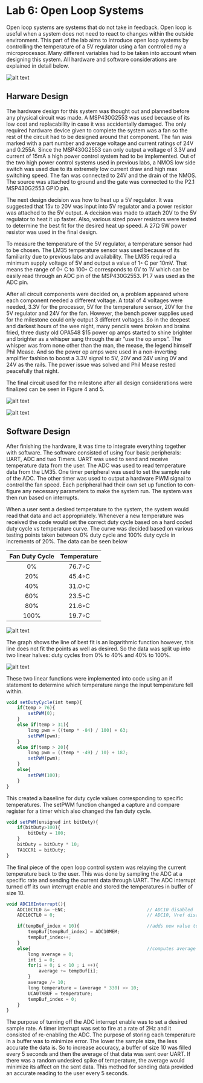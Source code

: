 # Lab 6: Open Loop Systems

Open loop systems are systems that do not take in feedback. Open loop is useful when a system does not need to react to changes within the outside environment. This part of the lab aims to introduce open loop systems by controlling the temperature of a 5V regulator using a fan controlled my a microprocessor. Many different variables had to be taken into account when designing this system. All hardware and software considerations are explained in detail below.

![alt text](
https://github.com/RU09342/milestone-2-closed-loop-controls-kool-kats/blob/master/Pics/temp58-40.gif)

## Harware Design

The hardware design for this system was thought out and planned before any physical
circuit was made. A MSP430G2553 was used because of its low cost and replacability
in case it was accidentally damaged. The only required hardware device given to
complete the system was a fan so the rest of the circuit had to be designed around
that component. The fan was marked with a part number and average voltage and
current ratings of 24V and 0.255A. Since the MSP430G2553 can only output a voltage
of 3.3V and current of 15mA a high power control system had to be implemented.
Out of the two high power control systems used in previous labs, a NMOS low side
switch was used due to its extremely low current draw and high max switching speed.
The fan was connected to 24V and the drain of the NMOS. The source was attached
to ground and the gate was connected to the P2.1 MSP430G2553 GPIO pin.

The next design decision was how to heat up a 5V regulator. It was suggested that
15v to 20V was input into 5V regulator and a power resistor was attached to the 5V
output. A decision was made to attach 20V to the 5V regulator to heat it up faster.
Also, various sized power resistors were tested to determine the best fit for the desired heat up speed. A 27Ω 5W power resistor was used in the final design.

To measure the temperature of the 5V regulator, a temperature sensor had to be
chosen. The LM35 temperature sensor was used because of its familiarity due to previous
labs and availability. The LM35 required a minimum supply voltage of 5V and
output a value of 1◦ C per 10mV. That means the range of 0◦ C to 100◦ C corresponds
to 0V to 1V which can be easily read through an ADC pin of the MSP430G2553. P1.7
was used as the ADC pin.

After all circuit components were decided on, a problem appeared where each component
needed a different voltage. A total of 4 voltages were needed, 3.3V for the processor, 5V for the temperature sensor, 20V for the 5V regulator and 24V for the
fan. However, the bench power supplies used for the milestone could only output 3
different voltages. So in the deepest and darkest hours of the wee night, many pencils
were broken and brains fried, three dusty old OPA548 $15 power op amps started to shine brighter and brighter as a whisper sang through the air ”use the op amps”.
The whisper was from none other than the man, the mease, the legend himself Phil Mease. And so the power op amps were used in a non-inverting amplifier fashion to
boost a 3.3V signal to 5V, 20V and 24V using 0V and 24V as the rails. The power
issue was solved and Phil Mease rested peacefully that night.

The final circuit used for the milestone after all design considerations were finalized
can be seen in Figure 4 and 5.

![alt text](https://github.com/RU09342/lab-6taking-control-over-your-embedded-life-team-tanner-and-russell/blob/master/Open%20Loop%20Systems/pics/Schematic.JPG)

![alt text](https://github.com/RU09342/lab-6taking-control-over-your-embedded-life-team-tanner-and-russell/blob/master/Open%20Loop%20Systems/pics/Circuit.jpg)

## Software Design

After finishing the hardware, it was time to integrate everything together with software.
The software consisted of using four basic peripherals: UART, ADC and two Timers.
UART was used to send and receive temperature data from the user. The ADC was
used to read temperature data from the LM35. One timer peripheral was used to set
the sample rate of the ADC. The other timer was used to output a hardware PWM
signal to control the fan speed. Each peripheral had their own set up function to con-
figure any necessary parameters to make the system run. The system was then run
based on interrupts.

When a user sent a desired temperature to the system, the system would read that
data and act appropriately. Whenever a new temperature was received the code
would set the correct duty cycle based on a hard coded duty cycle vs temperature
curve. The curve was decided based on various testing points taken between 0%
duty cycle and 100% duty cycle in increments of 20%. The data can be seen below

|Fan Duty Cycle | Temperature   |
|:-------------:|:-------------:|
| 0%            | 76.7◦C        |
|20%            | 45.4◦C        |
|40%            | 31.0◦C        |
|60%            | 23.5◦C        |
|80%            | 21.6◦C        |
|100%           | 19.7◦C        |

![alt text](https://github.com/RU09342/lab-6taking-control-over-your-embedded-life-team-tanner-and-russell/blob/master/Open%20Loop%20Systems/pics/Duty%20Cycle%20vs%20Temp.JPG)

The graph shows the line of best fit is an logarithmic function however, this line does
not fit the points as well as desired. So the data was split up into two linear halves: duty cycles from 0% to 40% and 40% to 100%.

![alt text](https://github.com/RU09342/lab-6taking-control-over-your-embedded-life-team-tanner-and-russell/blob/master/Open%20Loop%20Systems/pics/Linearized%20Curves.JPG)

These two linear functions were implemented into code using an if statement to determine which temperature range the input temperature fell within.

```javascript
void setDutyCycle(int temp){
    if(temp > 76){
        setPWM(0);
    }
    else if(temp > 31){
        long pwm = ((temp * -84) / 100) + 63;
        setPWM(pwm);
    }
    else if(temp > 20){
        long pwm = ((temp * -49) / 10) + 187;
        setPWM(pwm);
    }
    else{
        setPWM(100);
    }
}
```

This created a baseline for duty cycle values corresponding to specific temperatures.
The setPWM function changed a capture and compare register for a timer which also
changed the fan duty cycle.

```javascript
void setPWM(unsigned int bitDuty){
    if(bitDuty>100){
        bitDuty = 100;
    }
    bitDuty = bitDuty * 10;
    TA1CCR1 = bitDuty;
}
```

The final piece of the open loop control system was relaying the current temperature
back to the user. This was done by sampling the ADC at a specific rate and sending
the current data through UART. The ADC interrupt turned off its own interrupt enable
and stored the temperatures in buffer of size 10.

```javascript
void ADC10Interrupt(){
    ADC10CTL0 &= ~ENC;                        		// ADC10 disabled
    ADC10CTL0 = 0;                            		// ADC10, Vref disabled completely

    if(tempBuf_index < 10){							//adds new value to array for average of 10
        tempBuf[tempBuf_index] = ADC10MEM;	
        tempBuf_index++;
    }
    else{											//computes average of 10 and transmits value; resets array index
        long average = 0;
        int i = 0;
        for(i = 0; i < 10 ; i ++){
            average += tempBuf[i];
        }
        average /= 10;
        long temperature = (average * 330) >> 10;
        UCA0TXBUF = temperature;
        tempBuf_index = 0;
    }
}
```

The purpose of turning off the ADC interrupt enable was to set a desired sample rate.
A timer interrupt was set to fire at a rate of 2Hz and it consisted of re-enabling the
ADC. The purpose of storing each temperature in a buffer was to minimize error. The
lower the sample size, the less accurate the data is. So to increase accuracy, a buffer
of size 10 was filled every 5 seconds and then the average of that data was sent over
UART. If there was a random undesired spike of temperature, the average would minimize
its affect on the sent data. This method for sending data provided an accurate
reading to the user every 5 seconds.

